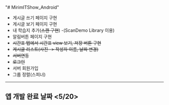 "# MirimITShow_Android"<br>
  - 게시글 쓰기 페이지 구현
  - 게시글 보기 페이지 구현
  - 내 학습지 추가(~~스캔 구현~~) -(ScanDemo Library 이용)
  - 알림버튼 페이지 구현
  - ~~시간표 탭에서 시간표 view 보기, 저장 버튼 구현~~
  - ~~게시글 리스트(사진 -> 작성자 이름, 날짜 변경)~~
  - ~~서버연동~~
  - ~~로그인~~
  - 서버 회원가입
  - 그룹 정렬(스피너)
-------
## 앱 개발 완료 날짜 <5/20>
